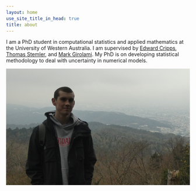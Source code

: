 ```yaml
---
layout: home
use_site_title_in_head: true
title: about
---
```


I am a PhD student in computational statistics and applied mathematics at the
University of Western Australia. I am supervised by 
[Edward Cripps](https://research-repository.uwa.edu.au/en/persons/edward-cripps),
[Thomas Stemler](https://research-repository.uwa.edu.au/en/persons/thomas-stemler), and
[Mark Girolami](https://prof-girolami.uk). My PhD is on developing statistical
methodology to deal with uncertainty in numerical models. 

![me](images/connor.jpg)
